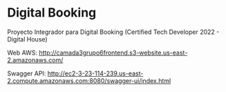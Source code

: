 # Digital Booking
Proyecto Integrador para Digital Booking (Certified Tech Developer 2022 - Digital House)

Web AWS: http://camada3grupo6frontend.s3-website.us-east-2.amazonaws.com/

Swagger API: http://ec2-3-23-114-239.us-east-2.compute.amazonaws.com:8080/swagger-ui/index.html

